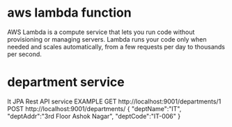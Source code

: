 aws lambda function
==============
AWS Lambda is a compute service that lets you run code without provisioning or managing servers. Lambda runs your code only when needed and scales automatically, from a few requests per day to thousands per second.

department service
=============
It JPA Rest API service EXAMPLE
GET http://localhost:9001/departments/1
POST http://localhost:9001/departments/
{
"deptName":"IT",
"deptAddr":"3rd Floor Ashok Nagar",
"deptCode":"IT-006"
}